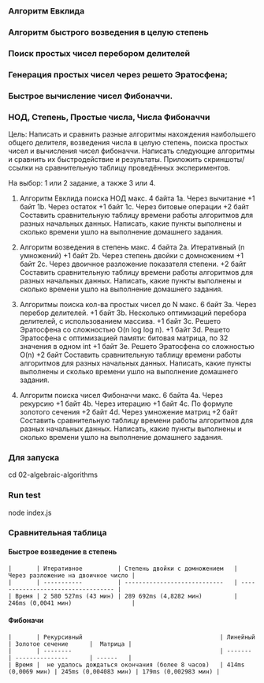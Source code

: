 ### Aлгоритм Евклида

### Aлгоритм быстрого возведения в целую степень

### Поиск простых чисел перебором делителей

### Генерация простых чисел через решето Эратосфена;

### Быстрое вычисление чисел Фибоначчи.

### НОД, Степень, Простые числа, Числа Фибоначчи

Цель: Написать и сравнить разные алгоритмы нахождения наибольшего общего делителя,
возведения числа в целую степень, поиска простых чисел и вычисления чисел фибоначчи.
Написать следующие алгоритмы и сравнить их быстродействие и результаты.
Приложить скриншоты/ссылки на сравнительную таблицу проведённых экспериментов.

На выбор: 1 или 2 задание, а также 3 или 4.

1. Алгоритм Евклида поиска НОД макс. 4 байта
   1a. Через вычитание
   +1 байт 1b. Через остаток
   +1 байт 1c. Через битовые операции
   +2 байт Составить сравнительную таблицу времени работы алгоритмов для разных начальных данных.
   Написать, какие пункты выполнены и сколько времени ушло на выполнение домашнего задания.

2. Алгоритм возведения в степень макс. 4 байта
   2а. Итеративный (n умножений)
   +1 байт 2b. Через степень двойки с домножением
   +1 байт 2c. Через двоичное разложение показателя степени.
   +2 байт Составить сравнительную таблицу времени работы алгоритмов для разных начальных данных.
   Написать, какие пункты выполнены и сколько времени ушло на выполнение домашнего задания.

3. Алгоритмы поиска кол-ва простых чисел до N макс. 6 байт
   3a. Через перебор делителей.
   +1 байт 3b. Несколько оптимизаций перебора делителей, с использованием массива.
   +1 байт 3c. Решето Эратосфена со сложностью O(n log log n).
   +1 байт 3d. Решето Эратосфена с оптимизацией памяти: битовая матрица, по 32 значения в одном int
   +1 байт 3e. Решето Эратосфена со сложностью O(n)
   +2 байт Составить сравнительную таблицу времени работы алгоритмов для разных начальных данных.
   Написать, какие пункты выполнены и сколько времени ушло на выполнение домашнего задания.

4. Алгоритм поиска чисел Фибоначчи макс. 6 байта
   4a. Через рекурсию
   +1 байт 4b. Через итерацию
   +1 байт 4c. По формуле золотого сечения
   +2 байт 4d. Через умножение матриц
   +2 байт Составить сравнительную таблицу времени работы алгоритмов для разных начальных данных.
   Написать, какие пункты выполнены и сколько времени ушло на выполнение домашнего задания.

### Для запуска

cd 02-algebraic-algorithms

### Run test

node index.js

### Сравнительная таблица

#### Быстрое возведение в степень

    |       | Итеративное          | Степень двойки с домножением   | Через разложение на двоичное число |
    |       | -----------          | ----------------------------   | ---------------------------------- |
    | Время | 2 580 527ms (43 мин) | 289 692ms (4,8282 мин)         | 246ms (0,0041 мин)                 |

#### Фибоначи

    |       | Рекурсивный                                       | Линейный           | Золотое сечение      |  Матрица |
    |       | --------                                          | -------            | ---------------      | ------   |
    | Время |  не удалось дождаться окончания (более 8 часов)   | 414ms (0,0069 мин) | 245ms (0,004083 мин) | 179ms (0,002983 мин) |
